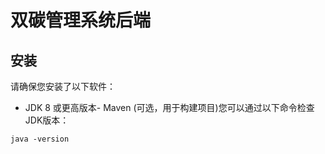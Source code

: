 # 双碳管理系统后端

## 安装

请确保您安装了以下软件：
- JDK 8 或更高版本- Maven (可选，用于构建项目)您可以通过以下命令检查JDK版本：
```
java -version
```
